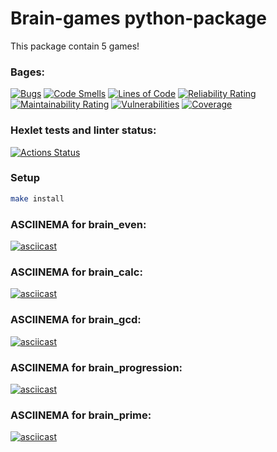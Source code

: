 # Brain-games python-package
This package contain 5 games!

### Bages:
[![Bugs](https://sonarcloud.io/api/project_badges/measure?project=ZLOI27_python-project-49&metric=bugs)](https://sonarcloud.io/summary/new_code?id=ZLOI27_python-project-49)
[![Code Smells](https://sonarcloud.io/api/project_badges/measure?project=ZLOI27_python-project-49&metric=code_smells)](https://sonarcloud.io/summary/new_code?id=ZLOI27_python-project-49)
[![Lines of Code](https://sonarcloud.io/api/project_badges/measure?project=ZLOI27_python-project-49&metric=ncloc)](https://sonarcloud.io/summary/new_code?id=ZLOI27_python-project-49)
[![Reliability Rating](https://sonarcloud.io/api/project_badges/measure?project=ZLOI27_python-project-49&metric=reliability_rating)](https://sonarcloud.io/summary/new_code?id=ZLOI27_python-project-49)
[![Maintainability Rating](https://sonarcloud.io/api/project_badges/measure?project=ZLOI27_python-project-49&metric=sqale_rating)](https://sonarcloud.io/summary/new_code?id=ZLOI27_python-project-49)
[![Vulnerabilities](https://sonarcloud.io/api/project_badges/measure?project=ZLOI27_python-project-49&metric=vulnerabilities)](https://sonarcloud.io/summary/new_code?id=ZLOI27_python-project-49)
[![Coverage](https://sonarcloud.io/api/project_badges/measure?project=ZLOI27_python-project-49&metric=coverage)](https://sonarcloud.io/summary/new_code?id=ZLOI27_python-project-49)

### Hexlet tests and linter status:
[![Actions Status](https://github.com/ZLOI27/python-project-49/actions/workflows/hexlet-check.yml/badge.svg)](https://github.com/ZLOI27/python-project-49/actions)

### Setup

```bash
make install
```

### ASCIINEMA for brain_even:
[![asciicast](https://asciinema.org/a/iih856pa3nggepslRY2pfEa4M.svg)](https://asciinema.org/a/iih856pa3nggepslRY2pfEa4M)

### ASCIINEMA for brain_calc:
[![asciicast](https://asciinema.org/a/NEhW4KhpgS0kuCiIFxQoCN1ec.svg)](https://asciinema.org/a/NEhW4KhpgS0kuCiIFxQoCN1ec)

### ASCIINEMA for brain_gcd:
[![asciicast](https://asciinema.org/a/2TsyVvgu9WlKUORhJMYPImN3I.svg)](https://asciinema.org/a/2TsyVvgu9WlKUORhJMYPImN3I)

### ASCIINEMA for brain_progression:
[![asciicast](https://asciinema.org/a/RVQLtlob69K9Ql0pUDRE0whPD.svg)](https://asciinema.org/a/RVQLtlob69K9Ql0pUDRE0whPD)

### ASCIINEMA for brain_prime:
[![asciicast](https://asciinema.org/a/rxUcbAAUBaNbJHEglcfZ1oNQR.svg)](https://asciinema.org/a/rxUcbAAUBaNbJHEglcfZ1oNQR)
